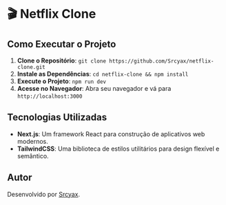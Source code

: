 # 🎬 Netflix Clone

## Como Executar o Projeto

1. **Clone o Repositório**: `git clone https://github.com/Srcyax/netflix-clone.git`
2. **Instale as Dependências**: `cd netflix-clone && npm install`
3. **Execute o Projeto**: `npm run dev`
4. **Acesse no Navegador**: Abra seu navegador e vá para `http://localhost:3000`

## Tecnologias Utilizadas

- **Next.js**: Um framework React para construção de aplicativos web modernos.
- **TailwindCSS**: Uma biblioteca de estilos utilitários para design flexível e semântico.

## Autor

Desenvolvido por [Srcyax](https://github.com/Srcyax).
